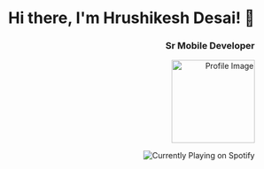 <!-- Header Section -->
<h1 align="right">Hi there, I'm Hrushikesh Desai! 👋</h1>
<h3 align="right">Sr Mobile Developer</h3>

<!-- Profile Image -->
<p align="right">
  <img src="https://ik.imagekit.io/altajfood/ar_asset/screen_open.gif?updatedAt=1684601447524" width="150" alt="Profile Image">
</p>

<!-- Spotify Section -->
<p align="right">
  <img src="https://hrushikesh-nine.vercel.app/api?spin=true" alt="Currently Playing on Spotify">
</p>
